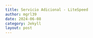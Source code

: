 ```yaml
---
title: Servicio Adicional - LiteSpeed
author: mgrl39
date: 2024-06-08
category: Jekyll
layout: post
---
```

